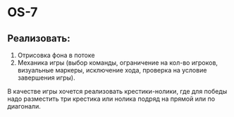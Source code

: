 # OS-7
## Реализовать:
1) Отрисовка фона в потоке
2) Механика игры (выбор команды, ограничение на кол-во игроков, визуальные маркеры, исключение хода, проверка на условие завершения игры).

В качестве игры хочется реализовать крестики-нолики, где для победы надо разместить три крестика или нолика подряд на прямой или по диагонали.
